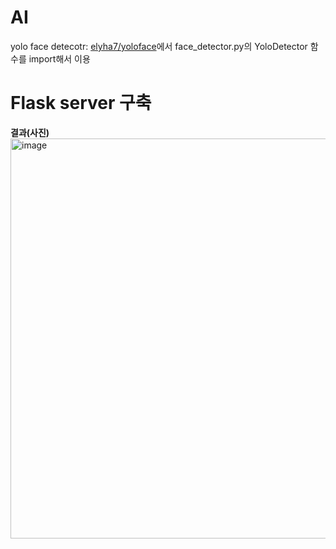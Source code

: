 # AI

yolo face detecotr: [elyha7/yoloface](https://github.com/elyha7/yoloface)에서 face_detector.py의 YoloDetector 함수를 import해서 이용
# Flask server 구축

**결과(사진)**
<br>
<img width="640" alt="image" src="https://github.com/Filter-Web/AI/assets/77441026/d5f4b45a-e7b7-454a-ba40-c8b0c9700131">
